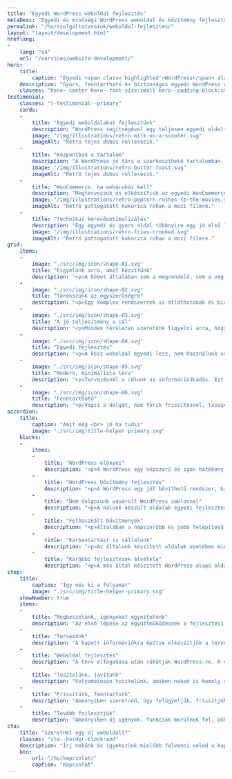 ```yaml
---
title: "Egyedi WordPress weboldal fejlesztés"
metaDesc: "Egyedi és minőségi WordPress weboldal és bővítmény fejlesztés. Teljesítmény, biztonság és fenntarthatóság jegyében."
permalink: "/hu/szolgaltatasaink/weboldal-fejlesztes/"
layout: "layout/development.html"
hreflang:
-
    lang: "en"
    url: "/services/website-development/"
hero:
    title:
        caption: "Egyedi <span class='highlighted'>WordPress</span> alapú weboldal fejlesztés"
    description: "Gyors, fenntartható és biztonságos egyedi WordPress weboldalak, webáruházakat fejlesztünk."
    classes: "hero--center hero--font-size:small hero--padding-block:small"
testimonial:
    classes: "l-testimonial--primary"
    cards:
    -
        title: "Egyedi weboldalakat fejlesztünk"
        description: "WordPress segítségével egy teljesen egyedi oldalt és témát készítünk neked. Előre elkészített és részletese specifikációval dolgozunk, közösen tervezünk."
        image: "/img/illustrations/retro-milk-on-a-scooter.svg"
        imageAlt: "Retró tejes doboz rollerezik."
    -
        title: "Központban a tartalom"
        description: "A WordPress jó társ a szerkeszthető tartalomban. Az oldaladon a tartalom majdnem teljes egésze szerkeszthető és könnyen bővíthető lesz."
        image: "/img/illustrations/retro-butter-toast.svg"
        imageAlt: "Retró tejes doboz rollerezik."
    -
        title: "WooCommerce, ha webáruház kell"
        description: "Megtervezzük és elkészítjük az egyedi WooCommerce alapú webáruházad. Szükség esetén egyedi szállítási, számlázási vagy fizetési integrációkat készítünk."
        image: "/img/illustrations/retro-popcorn-rushes-to-the-movies.svg"
        imageAlt: "Retró pattogatott kukorica rohan a mozi filmre."
    -
        title: "Technikai keresőoptimalizálás"
        description: "Egy egyedi és gyors oldal többnyire egy jó első lépés, hogy a keresőben is jobban helyezkedj. A technikailag helyes oldal a tartalommal kombinálva a lehető legtöbbet nyújtja majd."
        image: "/img/illustrations/retro-fries-crooked.svg"
        imageAlt: "Retró pattogatott kukorica rohan a mozi filmre."
grid:
    items:
    -
        image: "./src/img/icon/shape-01.svg"
        title: "Figyelünk arra, amit készítünk"
        description: "<p>A kódot általában sem a megrendelő, sem a végfelhasználó nem látja. Ahol számít, az a fenntarthatóság.</p>"
    -
        image: "./src/img/icon/shape-02.svg"
        title: "Törekszünk az egyszerűségre"
        description: "<p>Egy komplex rendszernek is átláthatónak és bizonyos értelemben egyszerűnek kell lennie. Ha ezt elérjük, tudjuk hogy jó végeredményt hoztunk létre.</p>"
    -
        image: "./src/img/icon/shape-03.svg"
        title: "A jó teljesítmény a cél"
        description: "<p>Minden területen szeretünk figyelni arra, hogy a végeredmény egy teljesítményorientált megoldás legyen.</p>"
    -
        image: "./src/img/icon/shape-04.svg"
        title: "Egyedi fejlesztés"
        description: "<p>A kész weboldal egyedi lesz, nem használunk vásárolt témát. Az készül el, amit az igények alapján megtervezünk, nincs felesleg.</p>"
    -
        image: "./src/img/icon/shape-05.svg"
        title: "Modern, minimalista terv"
        description: "<p>Tervezésnél a célunk az információátadás. Ezt a leghatékonyabban úgy tudjuk megtenni, ha oldalunk egyszerű, nem zajos.</p>"
    -
        image: "./src/img/icon/shape-06.svg"
        title: "Fenntartható"
        description: "<p>Végzi a dolgát, nem törik frissítésnél, lassan avul el. Tervezésnél legalább öt évben gondolkodunk.</p>"
accordion:
    title:
        caption: "Amit még <br> jó ha tudsz"
        image: "./src/img/title-helper-primary.svg"
    blocks:
    -
        items:
        -
            title: "WordPress előnyei"
            description: "<p>A WordPress egy népszerű és igen hatékony tartalomkezelő rendszer, amivel számos fejlesztés megoldható, legyen szó kisebb, vagy nagyobb weboldalakról. A rendszer nagy előnye a folyamatos fejlesztés és a rugalmasság.</p><ul><li><strong>Jól ismerjük:</strong> nagyon nagy szélességben tudunk egyedi oldalakat és megoldásokat készíteni vele. Legyen az kicsi portfólió oldal, vagy egy összetett webáruház.</li><li><strong>Hatalmas ökoszisztéma:</strong> számos bővítmény és forrásanyag létezik ehhez a CMS-hez, így mindenki megtalálja a számításait.</li><li><strong>Egy jó rendszer:</strong> ha arra használjuk, amire célszerű nagyon kezes eszköz. Mi igyekszünk kevesebb és megbízhatóbb függőségeket használni.</li><li><strong>Egyszerűen karbantartható:</strong> akár te is frissítheted minden probléma nélkül, de mi is vállaljuk, ha erre van szükséged.</li><li><strong>A keresők kedvelik:</strong> ha relatív gyors az oldal és fent a megfelelő SEO bővítmény - amit aztán megfelelően használunk - sokat ki lehet belőle hozni.</li><li><strong>Tudjuk bővíteni:</strong> saját bővítményeket is tudunk írni, amivel nagyon sok funkcionalitást letudunk fedni.</li></ul>"
        -
            title: "WordPress bővítmény fejlesztés"
            description: "<p>A WordPress egy jól bővíthető rendszer, ha szükséged van egy egyedi plugin-ra, akkor tudunk segíteni.</p><p>Készítettünk már <a href='/hu/simplepay-fizetesi-kapu-woocommerce-aruhazakban/'>SimplePay</a>, DHL és egyedi termék bővítményt WooCommerce-hez. Úgy látjuk, hogy a legtöbb bővítmény fejlesztés majdnem mindig egy meglévő plugin bővítéséről szól.</p><p>Ezen a ponton fontos megjegyezni, hogy van, amit nem érdemes WordPress-el fejleszteni. Ezek általában olyan megoldások, amiket nem tudunk biztosan támogatni. A WP folyamatosan változik, ezzel lépést tartani költséges és erőforrás igényes. Ha így alakul, akkor <a href='/hu/szolgaltatasaink/alkalmazas-fejlesztes/'>egyedi alkalmazást ajánlunk</a> majd.</p>"
        -
            title: "Nem dolgozunk vásárolt WordPress sablonnal"
            description: "<p>A nálunk készült oldalak egyedi fejlesztések. Ez a végtermék szempontjából annyit jelent, hogy a fejlesztés az előzetes igényeknek megfelelően készül és csak azt tartalmazza, ami szükséges.</p><p>Előfordul, hogy vállalunk olyan megkeresést, amiben egyedi sablonnal kell dolgozni, de ezt általában csak óradíjban tudjuk megtenni.</p>"
        -
            title: "Felhasznált bővítmények"
            description: "<p>Általában a népszerűbb és jobb felépítésű bővítményeket részesítjük előnyben. Ilyen például a SEO Framework, a WP Rocket, vagy a Contact Form 7. Ha webáruházról van szó, akkor WooCommerce-et használunk. Ha velünk dolgozol jár neked a fizetős WP Rocket (teljesítmény optimalizálás) és az ACF (egyedi mezők kezelése).</p>"
        -
            title: "Karbantartást is vállalunk"
            description: "<p>Az általunk készített oldalak esetében mindig. Harmadik fél által készített fejlesztés esetben ez ritkább, mivel általában egyik félnek sem előnyös. A <a href='/hu/wordpress-karbantartas/'>karbantartás szükségességéről WordPress esetében</a> már korábban írtunk blogunkban.</p>"
        -
            title: "Korábbi fejlesztések átvétele"
            description: "<p>A más által készített WordPress alapú oldalad átvételét tudjuk vállalni.</p><p>Általában itt is jobb, ha egyedi fejlesztésről van szó (de vásárolt sablonos, valamint page-builder-es oldal is lehet). Többnyire az első lépésben <a href='/hu/szolgaltatasaink/alkalmazas-es-weboldal-audit-allapotfelmeres/'>auditálnunk</a> kell. Csak az audit után tudunk aztán pontosabbat mondani.</p>"
step:
    title:
        caption: "Így néz ki a folyamat"
        image: "./src/img/title-helper-primary.svg"
    showNumber: true
    items:
    -
        title: "Megbeszélünk, igényeket egyeztetünk"
        description: "Az első lépése az együttműködésnek a fejlesztési leírás elkészítés közösen, ami alapján dolgozni tudunk majd."
    -
        title: "Tervezünk"
        description: "A kapott információkra építve elkészítjük a tervet HTML alapon, ami már egyből nézhető és tesztelhető minden eszközön."
    -
        title: "Weboldal fejlesztés"
        description: "A terv elfogadása után rákötjük WordPress-re. A cél, hogy a tartalom majdnem 100%-a szerkeszthető legyen."
    -
        title: "Tesztelünk, javítunk"
        description: "Folyamatosan tesztelünk, amiben neked is komoly szerep jut. Az oldalt csak a hibák javítása után élesítjük."
    -
        title: "Frissítünk, fenntartunk"
        description: "Amennyiben szeretnéd, úgy felügyeljük, frissítjük az oldalad havonta."
    -
        title: "Tovább fejlesztjük"
        description: "Amennyiben új igények, funkciók merülnek fel, akkor segítünk tovább fejleszteni."
cta:
    title: "Szeretnél egy új weboldalt?"
    classes: "cta--border-block:end"
    description: "Írj nekünk és igyekszünk mielőbb felvenni veled a kapcsolatot, hogy gyorsan tudjunk ajánlatot adni!"
    btn:
        url: "/hu/kapcsolat/"
        caption: "Kapcsolat"
---
```

